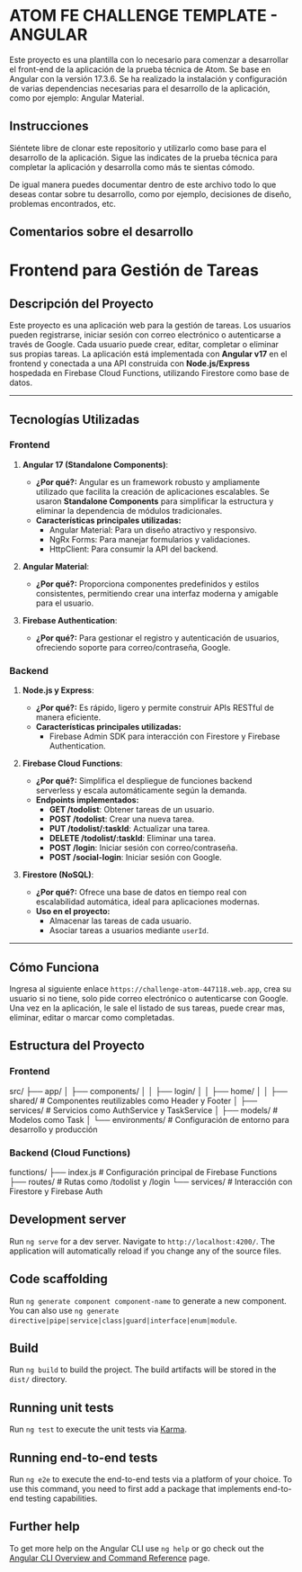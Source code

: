 # ATOM FE CHALLENGE TEMPLATE - ANGULAR
Este proyecto es una plantilla con lo necesario para comenzar a desarrollar el front-end de la aplicación de la prueba técnica de Atom. Se base en Angular con la versión 17.3.6.
Se ha realizado la instalación y configuración de varias dependencias necesarias para el desarrollo de la aplicación, como por ejemplo: Angular Material.

## Instrucciones

Siéntete libre de clonar este repositorio y utilizarlo como base para el desarrollo de la aplicación. Sigue las indicates de la prueba técnica para completar la aplicación y desarrolla como más te sientas cómodo.

De igual manera puedes documentar dentro de este archivo todo lo que deseas contar sobre tu desarrollo, como por ejemplo, decisiones de diseño, problemas encontrados, etc.

## Comentarios sobre el desarrollo

# **Frontend para Gestión de Tareas**

## **Descripción del Proyecto**

Este proyecto es una aplicación web para la gestión de tareas. Los usuarios pueden registrarse, iniciar sesión con correo electrónico o autenticarse a través de Google. Cada usuario puede crear, editar, completar o eliminar sus propias tareas. La aplicación está implementada con **Angular v17** en el frontend y conectada a una API construida con **Node.js/Express** hospedada en Firebase Cloud Functions, utilizando Firestore como base de datos.

---

## **Tecnologías Utilizadas**

### **Frontend**

1. **Angular 17 (Standalone Components)**:

   - **¿Por qué?:** Angular es un framework robusto y ampliamente utilizado que facilita la creación de aplicaciones escalables. Se usaron **Standalone Components** para simplificar la estructura y eliminar la dependencia de módulos tradicionales.
   - **Características principales utilizadas:**
     - Angular Material: Para un diseño atractivo y responsivo.
     - NgRx Forms: Para manejar formularios y validaciones.
     - HttpClient: Para consumir la API del backend.

2. **Angular Material**:

   - **¿Por qué?:** Proporciona componentes predefinidos y estilos consistentes, permitiendo crear una interfaz moderna y amigable para el usuario.

3. **Firebase Authentication**:
   - **¿Por qué?:** Para gestionar el registro y autenticación de usuarios, ofreciendo soporte para correo/contraseña, Google.

### **Backend**

1. **Node.js y Express**:

   - **¿Por qué?:** Es rápido, ligero y permite construir APIs RESTful de manera eficiente.
   - **Características principales utilizadas:**
     - Firebase Admin SDK para interacción con Firestore y Firebase Authentication.

2. **Firebase Cloud Functions**:

   - **¿Por qué?:** Simplifica el despliegue de funciones backend serverless y escala automáticamente según la demanda.
   - **Endpoints implementados:**
     - **GET /todolist**: Obtener tareas de un usuario.
     - **POST /todolist**: Crear una nueva tarea.
     - **PUT /todolist/:taskId**: Actualizar una tarea.
     - **DELETE /todolist/:taskId**: Eliminar una tarea.
     - **POST /login**: Iniciar sesión con correo/contraseña.
     - **POST /social-login**: Iniciar sesión con Google.

3. **Firestore (NoSQL)**:
   - **¿Por qué?:** Ofrece una base de datos en tiempo real con escalabilidad automática, ideal para aplicaciones modernas.
   - **Uso en el proyecto:**
     - Almacenar las tareas de cada usuario.
     - Asociar tareas a usuarios mediante `userId`.

---

## **Cómo Funciona**

Ingresa al siguiente enlace `https://challenge-atom-447118.web.app`, crea su usuario si no tiene, solo pide correo electrónico o autenticarse con Google.
Una vez en la aplicación, le sale el listado de sus tareas, puede crear mas, eliminar, editar o marcar como completadas.

## **Estructura del Proyecto**

### **Frontend**

src/ ├── app/ │ ├── components/ │ │ ├── login/ │ │ ├── home/ │ │ ├── shared/ # Componentes reutilizables como Header y Footer │ ├── services/ # Servicios como AuthService y TaskService │ ├── models/ # Modelos como Task │ └── environments/ # Configuración de entorno para desarrollo y producción

### **Backend (Cloud Functions)**

functions/ ├── index.js # Configuración principal de Firebase Functions ├── routes/ # Rutas como /todolist y /login └── services/ # Interacción con Firestore y Firebase Auth

## Development server

Run `ng serve` for a dev server. Navigate to `http://localhost:4200/`. The application will automatically reload if you change any of the source files.

## Code scaffolding

Run `ng generate component component-name` to generate a new component. You can also use `ng generate directive|pipe|service|class|guard|interface|enum|module`.

## Build

Run `ng build` to build the project. The build artifacts will be stored in the `dist/` directory.

## Running unit tests

Run `ng test` to execute the unit tests via [Karma](https://karma-runner.github.io).

## Running end-to-end tests

Run `ng e2e` to execute the end-to-end tests via a platform of your choice. To use this command, you need to first add a package that implements end-to-end testing capabilities.

## Further help

To get more help on the Angular CLI use `ng help` or go check out the [Angular CLI Overview and Command Reference](https://angular.io/cli) page.
